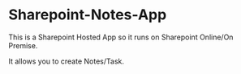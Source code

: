 # Sharepoint-Notes-App

This is a Sharepoint Hosted App so it runs on Sharepoint Online/On Premise.

It allows you to create Notes/Task.


